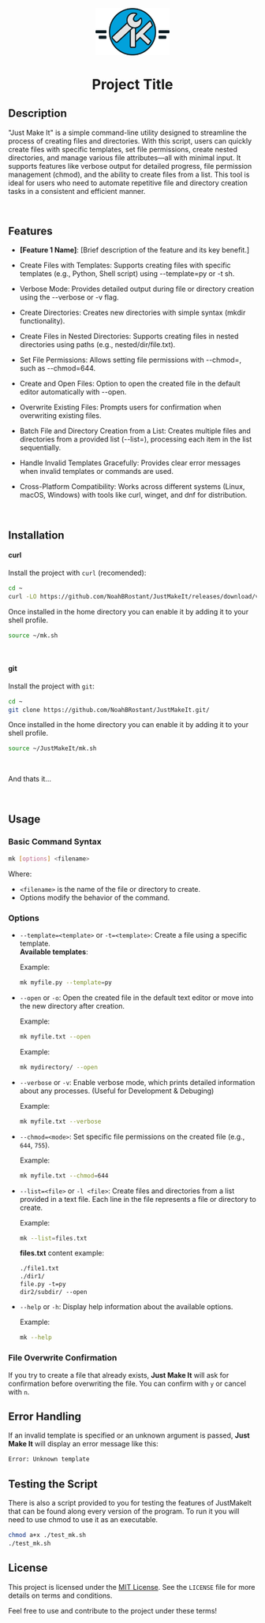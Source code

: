 <div align="center">
   <img src="./assets/Group@4x.png" width="150px" alt="Project Logo" />
    <h1>Project Title</h1>
</div>

## Description

"Just Make It" is a simple command-line utility designed to streamline the process of creating files and directories. With this script, users can quickly create files with specific templates, set file permissions, create nested directories, and manage various file attributes—all with minimal input. It supports features like verbose output for detailed progress, file permission management (chmod), and the ability to create files from a list. This tool is ideal for users who need to automate repetitive file and directory creation tasks in a consistent and efficient manner.

<br>

## Features

- **[Feature 1 Name]**: [Brief description of the feature and its key benefit.]
- Create Files with Templates:
    Supports creating files with specific templates (e.g., Python, Shell script) using --template=py or -t sh.

- Verbose Mode:
    Provides detailed output during file or directory creation using the --verbose or -v flag.

- Create Directories:
    Creates new directories with simple syntax (mkdir functionality).

- Create Files in Nested Directories:
    Supports creating files in nested directories using paths (e.g., nested/dir/file.txt).

- Set File Permissions:
    Allows setting file permissions with --chmod=<mode>, such as --chmod=644.

- Create and Open Files:
    Option to open the created file in the default editor automatically with --open.

- Overwrite Existing Files:
    Prompts users for confirmation when overwriting existing files.

- Batch File and Directory Creation from a List:
    Creates multiple files and directories from a provided list (--list=<file>), processing each item in the list sequentially.

- Handle Invalid Templates Gracefully:
    Provides clear error messages when invalid templates or commands are used.

- Cross-Platform Compatibility:
    Works across different systems (Linux, macOS, Windows) with tools like curl, winget, and dnf for distribution.

<br>

## Installation

#### curl

Install the project with `curl` (recomended):

```bash
cd ~
curl -LO https://github.com/NoahBRostant/JustMakeIt/releases/download/v0.1.0/mk.sh
```
Once installed in the home directory you can enable it by adding it to your shell profile.
```sh
source ~/mk.sh
```
<br>

#### git

Install the project with `git`:
```bash
cd ~
git clone https://github.com/NoahBRostant/JustMakeIt.git/
```

Once installed in the home directory you can enable it by adding it to your shell profile.

```sh
source ~/JustMakeIt/mk.sh
```
<br>

And thats it...

<br>

## Usage

### Basic Command Syntax

```bash
mk [options] <filename>
```

Where:
- `<filename>` is the name of the file or directory to create.
- Options modify the behavior of the command.

### Options

- `--template=<template>` or `-t=<template>`: Create a file using a specific template.  
  **Available templates**: 


  Example:
  ```bash
  mk myfile.py --template=py
  ```

- `--open` or `-o`: Open the created file in the default text editor or move into the new directory after creation.

  Example:
  ```bash
  mk myfile.txt --open
  ```
  Example:
  ```bash
  mk mydirectory/ --open
  ```

- `--verbose` or `-v`: Enable verbose mode, which prints detailed information about any processes. (Useful for Development & Debuging)

  Example:
  ```bash
  mk myfile.txt --verbose
  ```

- `--chmod=<mode>`: Set specific file permissions on the created file (e.g., `644`, `755`).

  Example:
  ```bash
  mk myfile.txt --chmod=644
  ```

- `--list=<file>` or `-l <file>`: Create files and directories from a list provided in a text file. Each line in the file represents a file or directory to create.

  Example:
  ```bash
  mk --list=files.txt
  ```

  **files.txt** content example:
  ```
  ./file1.txt
  ./dir1/
  file.py -t=py
  dir2/subdir/ --open
  ```

- `--help` or `-h`: Display help information about the available options.

  Example:
  ```bash
  mk --help
  ```

### File Overwrite Confirmation

If you try to create a file that already exists, **Just Make It** will ask for confirmation before overwriting the file. You can confirm with `y` or cancel with `n`.

## Error Handling

If an invalid template is specified or an unknown argument is passed, **Just Make It** will display an error message like this:

```bash
Error: Unknown template
```

## Testing the Script

There is also a script provided to you for testing the features of JustMakeIt that can be found along every version of the program.
To run it you will need to use chmod to use it as an executable.

```bash
chmod a+x ./test_mk.sh
./test_mk.sh
```

## License

This project is licensed under the [MIT License](LICENSE). See the `LICENSE` file for more details on terms and conditions.

Feel free to use and contribute to the project under these terms!
